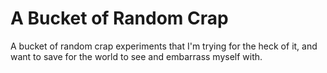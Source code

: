 # A Bucket of Random Crap

A bucket of random crap experiments that I'm trying for the heck of it, and want to save for the world to see and embarrass myself with.
